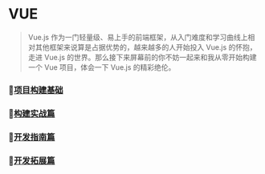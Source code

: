 # VUE
> Vue.js 作为一门轻量级、易上手的前端框架，从入门难度和学习曲线上相对其他框架来说算是占据优势的，越来越多的人开始投入 Vue.js 的怀抱，走进 Vue.js 的世界。那么接下来屏幕前的你不妨一起来和我从零开始构建一个 Vue 项目，体会一下 Vue.js 的精彩绝伦。

### :tada:[项目构建基础](vue-start-1.md)

### :tada:[构建实战篇](vue-start2.md)

### :tada:[开发指南篇](vue-start-3.md)

### :tada:[开发拓展篇](vue-start-4.md)